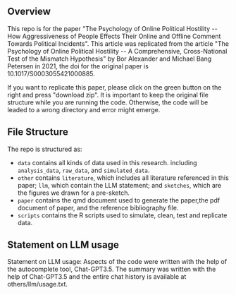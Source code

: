 ## Overview

This repo is for the paper "The Psychology of Online Political Hostility -- How Aggressiveness of People Effects Their Online and Offline Comment Towards Political Incidents". This article was replicated from the article "The Psychology of Online Political Hostility -- A Comprehensive, Cross-National Test of the Mismatch Hypothesis" by Bor Alexander and Michael Bang Petersen in 2021, the doi for the original paper is 10.1017/S0003055421000885.

If you want to replicate this paper, please click on the green button on the right and press "download zip". It is important to keep the original file structure while you are running the code. Otherwise, the code will be leaded to a wrong directory and error might emerge.

## File Structure

The repo is structured as:

-   `data` contains all kinds of data used in this research. including `analysis_data`, `raw_data`, and `simulated_data`.
-   `other` contains `literature`, which includes all literature referenced in this paper; `llm`, which contain the LLM statement; and `sketches`, which are the figures we drawn for a pre-sketch. 
-   `paper` contains the qmd document used to generate the paper,the pdf document of paper, and the reference bibliography file. 
-   `scripts` contains the R scripts used to simulate, clean, test and replicate data.

## Statement on LLM usage

Statement on LLM usage: Aspects of the code were written with the help of the autocomplete tool, Chat-GPT3.5. The summary was written with the help of Chat-GPT3.5 and the entire chat history is available at others/llm/usage.txt.
